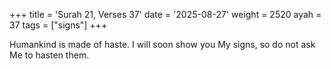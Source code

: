 +++
title = 'Surah 21, Verses 37'
date = '2025-08-27'
weight = 2520
ayah = 37
tags = ["signs"]
+++

Humankind is made of haste. I will soon show you My signs, so do not ask Me to hasten them.